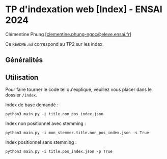 # TP d'indexation web [Index] - ENSAI 2024
Clémentine Phung [clementine.phung-ngoc@eleve.ensai.fr]

Ce `README.md` correspond au TP2 sur les index.

## Généralités

## Utilisation

Pour faire tourner le code tel qu'expliqué, veuillez vous placer dans le dossier `/index`. 

Index de base demandé :
```
python3 main.py -i title.non_pos_index.json
```
Index non positionnel avec stemming : 
```
python3 main.py -i mon_stemmer.title.non_pos_index.json -s True
```
Index positionnel sans stemming :
```
python3 main.py -i title.pos_index.json -p True
``` 
